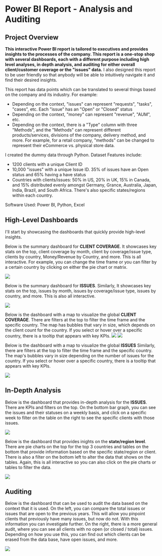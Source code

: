 # Power BI Report - Analysis and Auditing 

## Project Overview
**This interactive Power BI report is tailored to executives and provides insights to the processes of the company. This report is a one-stop shop with several dashboards, each with a different purpose including high level analyses, in depth analysis, and auditing for either overall client/customer coverage or the "issues" data.** I also designed this report to be user friendly so that anybody will be able to intuitively navigate it and find their desired insights. 

This report has data points which can be translated to several things based on the company and its industry. For example:
- Depending on the context, "issues" can represent "requests", "tasks", "cases", etc. Each "issue" has an "Open" or "Closed" status
- Depending on the context, "money" can represent "revenue", "AUM", etc.
- Depending on the context, there is a "Type" column with three "Methods", and the "Methods" can represent different products/services, divisions of the company, delivery method, and more. For example, for a retail company, "methods" can be changed to represent their eCommerce vs. physical store data. 

I created the dummy data through Python. Dataset Features include:
- 1200 clients with a unique Client ID
- 10,000 "issues" with a unique Issue ID. 35% of issues have an Open status and 65% having a have status
- Countries with clients/issues: 50% in US, 20% in UK, 15% in Canada, and 15% distributed evenly amongst Germany, Grance, Australia, Japan, India, Brazil, and South Africa. There's also specific states/regions within each country.



Software Used:
Power BI, Python, Excel

## High-Level Dashboards
I'll start by showcasing the dashboards that quickly provide high-level insights.

Below is the summary dashboard for **CLIENT COVERAGE**. It showcases key stats on the top, client coverage by month, client by coverage/issue type, clients by country, Money/Revenue by Country, and more. This is all interactive. For example, you can change the time frame or you can filter by a certain country by clicking on either the pie chart or matrix. 

![](images/BI_cust_summ.png)


Below is the summary dashboard for **ISSUES**. Similarly, It showcases key stats on the top, issues by month, issues by coverage/issue type, issues by country, and more. This is also all interactive.

![](images/BI_issue_summ.png)


Below is the dashboard with a map to visualize the global **CLIENT COVERAGE**. There are filters at the top to filter the time frame and the specific country. The map has bubbles that vary in size, which depends on the client count for the country. If you select or hover over a specific country, there is a tooltip that appears with key KPIs.
![](images/BI_issue_map.png)
![](images/BI_cust_map_tip.png)

Below is the dashboard with a map to visualize the global **ISSUES** Similarly, there are filters at the top to filter the time frame and the specific country. The map's bubbles vary in size depending on the number of issues for the country. If you select or hover over a specific country, there is a tooltip that appears with key KPIs.

![](images/BI_issue_map_tipp.png)




## In-Depth Analysis

Below is the dashboard that provides in-depth analysis for the **ISSUES**. There are KPIs and filters on the top. On the bottom bar graph, you can see the issues and their statuses on a weekly basis, and click on a specific week to filter on the table on the right to see the specific clients with those issues. 

![](images/BI_issue_analysis.png)


Below is the dashboard that provides inights on the **state/region level**. There are pie charts on the top for the top 3 countries and tables on the bottom that provide information based on the specific state/region or client. There is also a filter on the bottom left to alter the data that shows on the tables. Again, this is all interactive so you can also click on the pie charts or tables to filter the data.   

![](images/BI_state.png)


## Auditing

Below is the dashboard that can be used to audit the data based on the context that it is used. On the left, you can compare the total issues or issues that are open to the previous years. This will allow you pinpoint clients that previously have many issues, but now do not. With this information you can investigate further. On the right, there is a more general audit, where you can see all clients with no open (or closed / total) issues. Depending on how you use this, you can find out which clients can be erased from the data base, have open issues, and more. 


![](images/BI_issue_audit.png)



